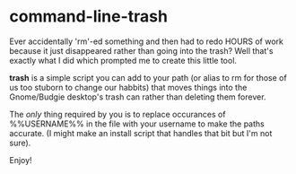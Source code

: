 # command-line-trash
Ever accidentally 'rm'-ed something and then had to redo HOURS of work because it just disappeared rather than going into the trash? Well that's exactly what I did which prompted me to create this little tool.

**trash** is a simple script you can add to your path (or alias to rm for those of us too stuborn to change our habbits) that moves things into the Gnome/Budgie desktop's trash can rather than deleting them forever.

The *only* thing required by you is to replace occurances of %%USERNAME%% in the file with your username to make the paths accurate. (I might make an install script that handles that bit but I'm not sure).

Enjoy!

